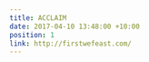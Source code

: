 ```yaml
---
title: ACCLAIM
date: 2017-04-10 13:48:00 +10:00
position: 1
link: http://firstwefeast.com/
---
```


